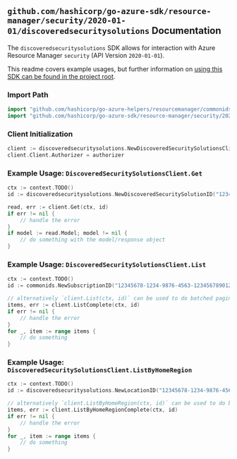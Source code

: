 
## `github.com/hashicorp/go-azure-sdk/resource-manager/security/2020-01-01/discoveredsecuritysolutions` Documentation

The `discoveredsecuritysolutions` SDK allows for interaction with Azure Resource Manager `security` (API Version `2020-01-01`).

This readme covers example usages, but further information on [using this SDK can be found in the project root](https://github.com/hashicorp/go-azure-sdk/tree/main/docs).

### Import Path

```go
import "github.com/hashicorp/go-azure-helpers/resourcemanager/commonids"
import "github.com/hashicorp/go-azure-sdk/resource-manager/security/2020-01-01/discoveredsecuritysolutions"
```


### Client Initialization

```go
client := discoveredsecuritysolutions.NewDiscoveredSecuritySolutionsClientWithBaseURI("https://management.azure.com")
client.Client.Authorizer = authorizer
```


### Example Usage: `DiscoveredSecuritySolutionsClient.Get`

```go
ctx := context.TODO()
id := discoveredsecuritysolutions.NewDiscoveredSecuritySolutionID("12345678-1234-9876-4563-123456789012", "example-resource-group", "ascLocation", "discoveredSecuritySolutionName")

read, err := client.Get(ctx, id)
if err != nil {
	// handle the error
}
if model := read.Model; model != nil {
	// do something with the model/response object
}
```


### Example Usage: `DiscoveredSecuritySolutionsClient.List`

```go
ctx := context.TODO()
id := commonids.NewSubscriptionID("12345678-1234-9876-4563-123456789012")

// alternatively `client.List(ctx, id)` can be used to do batched pagination
items, err := client.ListComplete(ctx, id)
if err != nil {
	// handle the error
}
for _, item := range items {
	// do something
}
```


### Example Usage: `DiscoveredSecuritySolutionsClient.ListByHomeRegion`

```go
ctx := context.TODO()
id := discoveredsecuritysolutions.NewLocationID("12345678-1234-9876-4563-123456789012", "ascLocation")

// alternatively `client.ListByHomeRegion(ctx, id)` can be used to do batched pagination
items, err := client.ListByHomeRegionComplete(ctx, id)
if err != nil {
	// handle the error
}
for _, item := range items {
	// do something
}
```
